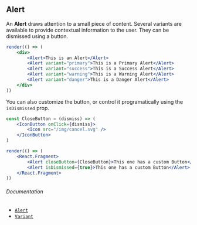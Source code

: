 ## Alert

An **Alert** draws attention to a small piece of content. Several variants are available to provide contextual information to the user. They can be dismissed using a button.

```jsx
render(() => (
	<div>
		<Alert>This is an Alert</Alert>
		<Alert variant="primary">This is a Primary Alert</Alert>
		<Alert variant="success">This is a Success Alert</Alert>
		<Alert variant="warning">This is a Warning Alert</Alert>
		<Alert variant="danger">This is a Danger Alert</Alert>
	</div>
))
```

You can also customize the button, or control it programatically using the `isDismissed` prop.

```jsx
const CloseButton = (dismiss) => (
	<IconButton onClick={dismiss}>
		<Icon src="/img/cancel.svg" />
	</IconButton>
)

render(() => (
	<React.Fragment>
		<Alert closeButton={CloseButton}>This one has a custom Button</Alert>
		<Alert isDismissed={true}>This one has a custom Button</Alert>
	</React.Fragment>
))
```

###### Documentation

- [`Alert`](/wiki/modules/_components_layout_alert_.html)
- [`Variant`](/wiki/modules/_components_variant_.html)
